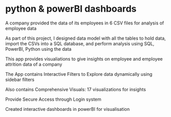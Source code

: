 # python & powerBI dashboards

A company provided the data of its employees in 6 CSV files for analysis of employee data

As part of this project, I  designed data model with all the tables to hold data, import the CSVs into a SQL database, and perform analysis using SQL, PowerBI, Python using the data

This app provides visualiations to give insights on employee and employee attrition data of a company

The App contains Interactive Filters to Explore data dynamically using sidebar filters

Also contains Comprehensive Visuals: 17 visualizations for insights

Provide Secure Access through Login system 

Created interactive dashboards in powerBI for visualisation
